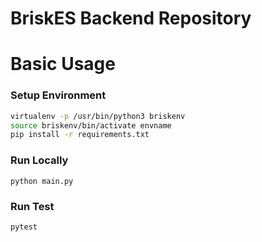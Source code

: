 # BriskES Backend Repository

# Basic Usage

### Setup Environment

```bash
virtualenv -p /usr/bin/python3 briskenv
source briskenv/bin/activate envname
pip install -r requirements.txt
```

### Run Locally

```
python main.py
```

### Run Test

```
pytest
```
